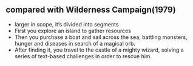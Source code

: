 ## compared with Wilderness Campaign(1979)
- larger in scope, it’s divided into segments
- First you explore an island to gather resources
- Then you purchase a boat and sail across the sea, battling monsters, hunger and diseases in search of a magical orb.
- After finding it, you travel to the castle of a mighty wizard, solving a series of text-based challenges in order to rescue him.